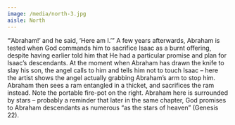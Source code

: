 ```yaml
---
image: /media/north-3.jpg
aisle: North
---
```

“’Abraham!’ and he said, ‘Here am I.’” A few years afterwards, Abraham is tested when God commands him to sacrifice Isaac as a burnt offering, despite having earlier told him that He had a particular promise and plan for Isaac’s descendants. At the moment when Abraham has drawn the knife to slay his son, the angel calls to him and tells him not to touch Isaac – here the artist shows the angel actually grabbing Abraham’s arm to stop him. Abraham then sees a ram entangled in a thicket, and sacrifices the ram instead. Note the portable fire-pot on the right. Abraham here is surrounded by stars – probably a reminder that later in the same chapter, God promises to Abraham descendants as numerous “as the stars of heaven” (Genesis 22).
